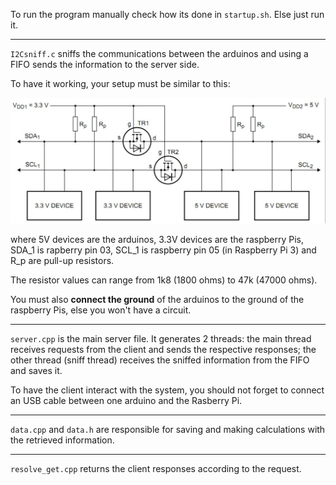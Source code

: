 To run the program manually check how its done in `startup.sh`. Else just run it.

<hr>

`I2Csniff.c` sniffs the communications between the arduinos and using a FIFO sends the information to the server side.

To have it working, your setup must be similar to this:

![I2C connection](https://github.com/Mrrvm/SCDTR/blob/master/papers/level_shifters.png "I2C connection")

where 5V devices are the arduinos, 3.3V devices are the raspberry Pis, SDA_1 is rapberry pin 03, SCL_1 is raspberry pin 05 (in Raspberry Pi 3) and R_p are pull-up resistors.

The resistor values can range from 1k8 (1800 ohms) to 47k (47000 ohms).

You must also **connect the ground** of the arduinos to the ground of the raspberry Pis, else you won't have a circuit.

<hr>

`server.cpp` is the main server file. It generates 2 threads: the main thread receives requests from the client and sends the respective responses;
the other thread (sniff thread) receives the sniffed information from the FIFO and saves it.

To have the client interact with the system, you should not forget to connect an USB cable between one arduino and the Rasberry Pi.

<hr>

`data.cpp` and `data.h` are responsible for saving and making calculations with the retrieved information.

<hr>

`resolve_get.cpp` returns the client responses according to the request.
